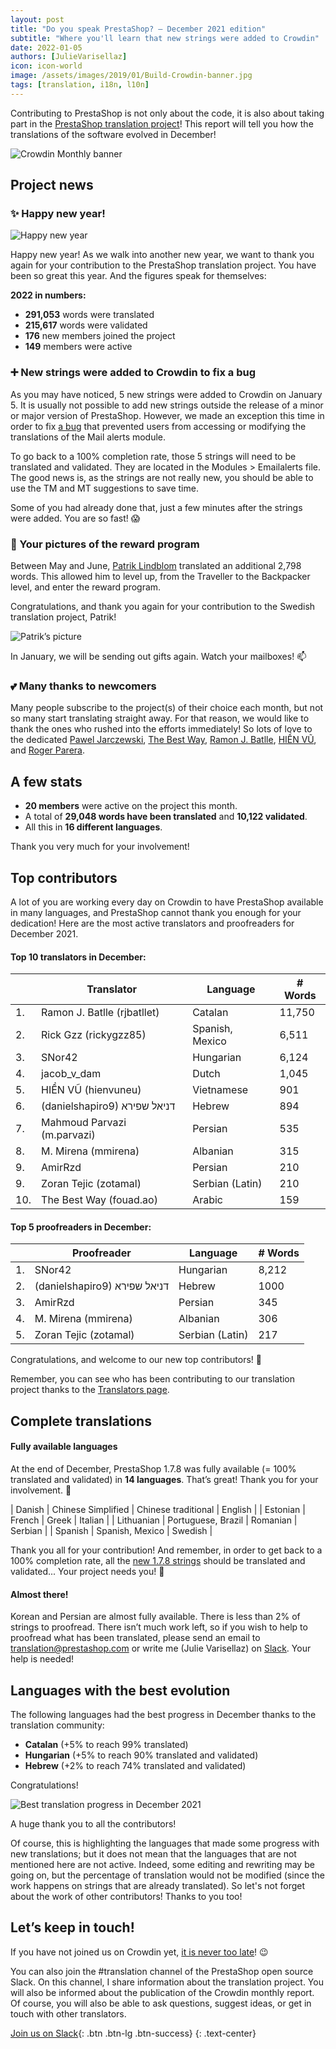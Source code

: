 ```yaml
---
layout: post
title: "Do you speak PrestaShop? – December 2021 edition"
subtitle: "Where you'll learn that new strings were added to Crowdin"
date: 2022-01-05 
authors: [JulieVarisellaz]
icon: icon-world
image: /assets/images/2019/01/Build-Crowdin-banner.jpg
tags: [translation, i18n, l10n]
---
```


Contributing to PrestaShop is not only about the code, it is also about taking part in the [PrestaShop translation project](https://crowdin.com/project/prestashop-official)! This report will tell you how the translations of the software evolved in December!

![Crowdin Monthly banner](/assets/images/2019/01/Build-Crowdin-banner.jpg)

## Project news

### :sparkles: Happy new year!

![Happy new year](/assets/images/2022/01/happynewyear.jpg)

Happy new year! As we walk into another new year, we want to thank you again for your contribution to the PrestaShop translation project. 
You have been so great this year. And the figures speak for themselves:

**2022 in numbers:**

* **291,053** words were translated
* **215,617** words were validated
* **176** new members joined the project
* **149** members were active

### :heavy_plus_sign: New strings were added to Crowdin to fix a bug

As you may have noticed, 5 new strings were added to Crowdin on January 5. It is usually not possible to add new strings outside the release of a minor or major version of PrestaShop. However, we made an exception this time in order to fix [a bug](https://github.com/PrestaShop/PrestaShop/issues/27026#issuecomment-1004666063) that prevented users from accessing or modifying the translations of the Mail alerts module.

To go back to a 100% completion rate, those 5 strings will need to be translated and validated. They are located in the Modules > Emailalerts file. The good news is, as the strings are not really new, you should be able to use the TM and MT suggestions to save time.

Some of you had already done that, just a few minutes after the strings were added. You are so fast! :scream:

### 📸 Your pictures of the reward program

Between May and June, [Patrik Lindblom](https://crowdin.com/profile/extendus) translated an additional 2,798 words. This allowed him to level up, from the Traveller to the Backpacker level, and enter the reward program. 

Congratulations, and thank you again for your contribution to the Swedish translation project, Patrik!

![Patrik’s picture](/assets/images/2022/01/build-patrik.jpg)

In January, we will be sending out gifts again. Watch your mailboxes! :mailbox:

### 💕 Many thanks to newcomers

Many people subscribe to the project(s) of their choice each month, but not so many start translating straight away. For that reason, we would like to thank the ones who rushed into the efforts immediately! So lots of love to the dedicated [Pawel Jarczewski](https://crowdin.com/profile/paulus33), [The Best Way](https://crowdin.com/profile/fouad.ao), [Ramon J. Batlle](https://crowdin.com/profile/rjbatllet), [HIỀN VŨ](https://crowdin.com/profile/hienvuneu), and [Roger Parera](https://crowdin.com/profile/rogerparerawm). 


## A few stats
 
* **20 members** were active on the project this month.
* A total of **29,048 words have been translated** and **10,122 validated**.
* All this in **16 different languages**.
 
Thank you very much for your involvement!

## Top contributors
 
A lot of you are working every day on Crowdin to have PrestaShop available in many languages, and PrestaShop cannot thank you enough for your dedication! Here are the most active translators and proofreaders for December 2021.
 
#### Top 10 translators in December:
 
| |Translator | Language | # Words
|-|---------- | -------- | ----------------
| 1. | Ramon J. Batlle (rjbatllet) | Catalan | 11,750
| 2. | Rick Gzz (rickygzz85) | Spanish, Mexico | 6,511
| 3. | SNor42 | Hungarian | 6,124
| 4. | jacob_v_dam | Dutch | 1,045
| 5. | HIỀN VŨ (hienvuneu) | Vietnamese | 901
| 6. | (danielshapiro9) דניאל שפירא | Hebrew | 894
| 7. | Mahmoud Parvazi (m.parvazi) | Persian | 535
| 8. | M. Mirena (mmirena) | Albanian | 315
| 9. | AmirRzd | Persian | 210
| 9. | Zoran Tejic (zotamal) | Serbian (Latin) | 210
| 10. | The Best Way (fouad.ao) | Arabic | 159
 
#### Top 5 proofreaders in December:
 
| | Proofreader | Language | # Words
|-| ---------- | -------- | ----------------
| 1. | SNor42 | Hungarian | 8,212
| 2. | (danielshapiro9) דניאל שפירא | Hebrew | 1000
| 3. | AmirRzd | Persian | 345
| 4. | M. Mirena (mmirena) | Albanian | 306
| 5. | Zoran Tejic (zotamal) | Serbian (Latin) | 217

Congratulations, and welcome to our new top contributors! :clap:
 
Remember, you can see who has been contributing to our translation project thanks to the [Translators page](https://translators.prestashop.com/).
 
## Complete translations
 
#### Fully available languages
 
At the end of December, PrestaShop 1.7.8 was fully available (= 100% translated and validated) in **14 languages**. That’s great! Thank you for your involvement. :tada:
 
| Danish | Chinese Simplified | Chinese traditional | English | 
| Estonian | French | Greek | Italian |
| Lithuanian | Portuguese, Brazil | Romanian | Serbian |
| Spanish | Spanish, Mexico | Swedish |

Thank you all for your contribution! And remember, in order to get back to a 100% completion rate, all the [new 1.7.8 strings](https://build.prestashop.com/news/prestashop-178-translations/) should be translated and validated... Your project needs you! :muscle: 

#### Almost there!

Korean and Persian are almost fully available. There is less than 2% of strings to proofread. 
There isn’t much work left, so if you wish to help to proofread what has been translated, please send an email to translation@prestashop.com or write me (Julie Varisellaz) on [Slack](https://join.slack.com/t/prestashop/shared_invite/zt-dkmbz5qf-I~FlEWwmRUOXunc5ui0Ucg). Your help is needed!

## Languages with the best evolution

The following languages had the best progress in December thanks to the translation community:
 
* **Catalan** (+5% to reach 99% translated) 
* **Hungarian** (+5% to reach 90% translated and validated)
* **Hebrew** (+2% to reach 74% translated and validated)

Congratulations! 
 
![Best translation progress in December 2021](/assets/images/2022/01/build-crowdin-progress-dec21.png)

A huge thank you to all the contributors!
 
Of course, this is highlighting the languages that made some progress with new translations; but it does not mean that the languages that are not mentioned here are not active. Indeed, some editing and rewriting may be going on, but the percentage of translation would not be modified (since the work happens on strings that are already translated). So let's not forget about the work of other contributors! Thanks to you too!

## Let’s keep in touch!

If you have not joined us on Crowdin yet, [it is never too late](https://crowdin.com/project/prestashop-official)! :wink:

You can also join the #translation channel of the PrestaShop open source Slack. On this channel, I share information about the translation project. You will also be informed about the publication of the Crowdin monthly report. Of course, you will also be able to ask questions, suggest ideas, or get in touch with other translators.

[Join us on Slack](https://join.slack.com/t/prestashop/shared_invite/zt-dkmbz5qf-I~FlEWwmRUOXunc5ui0Ucg){: .btn .btn-lg .btn-success}
{: .text-center}
